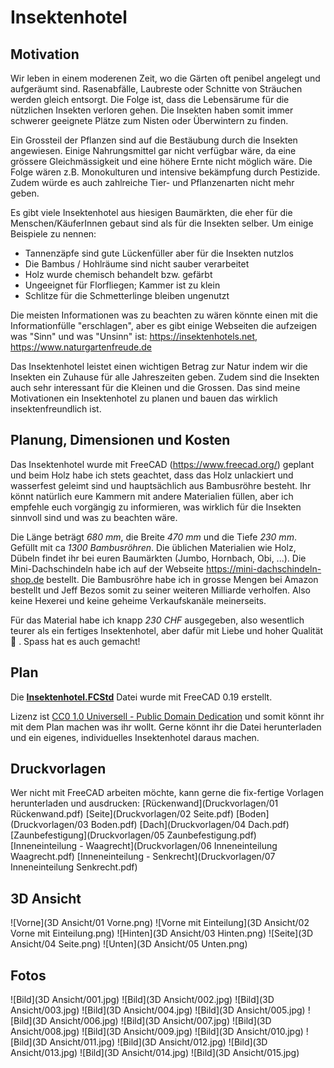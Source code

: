 # Insektenhotel

## Motivation
Wir leben in einem moderenen Zeit, wo die Gärten oft penibel angelegt und aufgeräumt sind. Rasenabfälle, Laubreste oder Schnitte von Sträuchen werden gleich entsorgt. Die Folge ist, dass die Lebensärume für die nützlichen Insekten verloren gehen. Die Insekten haben somit immer schwerer geeignete Plätze zum Nisten oder Überwintern zu finden.

Ein Grossteil der Pflanzen sind auf die Bestäubung durch die Insekten angewiesen. Einige Nahrungsmittel gar nicht verfügbar wäre, da eine grössere Gleichmässigkeit und eine höhere Ernte nicht möglich wäre. Die Folge wären z.B. Monokulturen und intensive bekämpfung durch Pestizide. Zudem würde es auch zahlreiche Tier- und Pflanzenarten nicht mehr geben.

Es gibt viele Insektenhotel aus hiesigen Baumärkten, die eher für die Menschen/KäuferInnen gebaut sind als für die Insekten selber. Um einige Beispiele zu nennen:
* Tannenzäpfe sind gute Lückenfüller aber für die Insekten nutzlos
* Die Bambus / Hohlräume sind nicht sauber verarbeitet
* Holz wurde chemisch behandelt bzw. gefärbt
* Ungeeignet für Florfliegen; Kammer ist zu klein
* Schlitze für die Schmetterlinge bleiben ungenutzt

Die meisten Informationen was zu beachten zu wären könnte einen mit die Informationfülle "erschlagen", aber es gibt einige Webseiten die aufzeigen was "Sinn" und was "Unsinn" ist: https://insektenhotels.net, https://www.naturgartenfreude.de

Das Insektenhotel leistet einen wichtigen Betrag zur Natur indem wir die Insekten ein Zuhause für alle Jahreszeiten geben. Zudem sind die Insekten auch sehr interessant für die Kleinen und die Grossen. Das sind meine Motivationen ein Insektenhotel zu planen und bauen das wirklich insektenfreundlich ist.

## Planung, Dimensionen und Kosten
Das Insektenhotel wurde mit FreeCAD (https://www.freecad.org/) geplant und beim Holz habe ich stets geachtet, dass das Holz unlackiert und wasserfest geleimt sind und hauptsächlich aus Bambusröhre besteht. Ihr könnt natürlich eure Kammern mit andere Materialien füllen, aber ich empfehle euch vorgängig zu informieren, was wirklich für die Insekten sinnvoll sind und was zu beachten wäre.

Die Länge beträgt *680 mm*, die Breite *470 mm* und die Tiefe *230 mm*. Gefüllt mit ca *1300 Bambusröhren*. Die üblichen Materialien wie Holz, Dübeln findet ihr bei euren Baumärkten (Jumbo, Hornbach, Obi, ...). Die Mini-Dachschindeln habe ich auf der Webseite https://mini-dachschindeln-shop.de bestellt. Die Bambusröhre habe ich in grosse Mengen bei Amazon bestellt und Jeff Bezos somit zu seiner weiteren Milliarde verholfen. Also keine Hexerei und keine geheime Verkaufskanäle meinerseits.

Für das Material habe ich knapp *230 CHF* ausgegeben, also wesentlich teurer als ein fertiges Insektenhotel, aber dafür mit Liebe und hoher Qualität 🥰 . Spass hat es auch gemacht!

## Plan

Die **[Insektenhotel.FCStd](Insektenhotel.FCStd)** Datei wurde mit FreeCAD 0.19 erstellt.

Lizenz ist [CC0 1.0 Universell - Public Domain Dedication](https://creativecommons.org/publicdomain/zero/1.0/deed.de) und somit könnt ihr mit dem Plan machen was ihr wollt. Gerne könnt ihr die Datei herunterladen und ein eigenes, individuelles Insektenhotel daraus machen.

## Druckvorlagen

Wer nicht mit FreeCAD arbeiten möchte, kann gerne die fix-fertige Vorlagen herunterladen und ausdrucken:
[Rückenwand](Druckvorlagen/01 Rückenwand.pdf)
[Seite](Druckvorlagen/02 Seite.pdf)
[Boden](Druckvorlagen/03 Boden.pdf)
[Dach](Druckvorlagen/04 Dach.pdf)
[Zaunbefestigung](Druckvorlagen/05 Zaunbefestigung.pdf)
[Inneneinteilung - Waagrecht](Druckvorlagen/06 Inneneinteilung Waagrecht.pdf)
[Inneneinteilung - Senkrecht](Druckvorlagen/07 Inneneinteilung Senkrecht.pdf)

## 3D Ansicht

![Vorne](3D Ansicht/01 Vorne.png)
![Vorne mit Einteilung](3D Ansicht/02 Vorne mit Einteilung.png)
![Hinten](3D Ansicht/03 Hinten.png)
![Seite](3D Ansicht/04 Seite.png)
![Unten](3D Ansicht/05 Unten.png)

## Fotos

![Bild](3D Ansicht/001.jpg)
![Bild](3D Ansicht/002.jpg)
![Bild](3D Ansicht/003.jpg)
![Bild](3D Ansicht/004.jpg)
![Bild](3D Ansicht/005.jpg)
![Bild](3D Ansicht/006.jpg)
![Bild](3D Ansicht/007.jpg)
![Bild](3D Ansicht/008.jpg)
![Bild](3D Ansicht/009.jpg)
![Bild](3D Ansicht/010.jpg)
![Bild](3D Ansicht/011.jpg)
![Bild](3D Ansicht/012.jpg)
![Bild](3D Ansicht/013.jpg)
![Bild](3D Ansicht/014.jpg)
![Bild](3D Ansicht/015.jpg)
